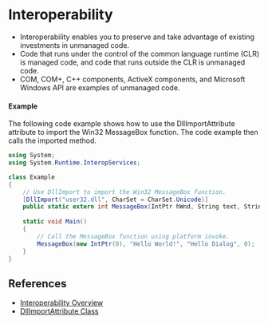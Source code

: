 # Interoperability
- Interoperability enables you to preserve and take advantage of existing investments in unmanaged code. 
- Code that runs under the control of the common language runtime (CLR) is managed code, and code that runs outside the CLR is unmanaged code. 
- COM, COM+, C++ components, ActiveX components, and Microsoft Windows API are examples of unmanaged code.


#### Example
The following code example shows how to use the DllImportAttribute attribute to import the Win32 MessageBox function. The code example then calls the imported method.

```C#
using System;
using System.Runtime.InteropServices;

class Example
{
    // Use DllImport to import the Win32 MessageBox function.
    [DllImport("user32.dll", CharSet = CharSet.Unicode)]
    public static extern int MessageBox(IntPtr hWnd, String text, String caption, uint type);
    
    static void Main()
    {
        // Call the MessageBox function using platform invoke.
        MessageBox(new IntPtr(0), "Hello World!", "Hello Dialog", 0);
    }
}
```

## References
- [Interoperability Overview](https://learn.microsoft.com/en-us/dotnet/csharp/advanced-topics/interop/)
- [DllImportAttribute Class](https://learn.microsoft.com/en-us/dotnet/api/system.runtime.interopservices.dllimportattribute?view=net-8.0)